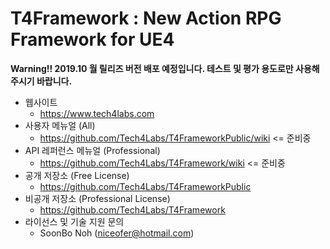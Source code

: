 # T4Framework : New Action RPG Framework for UE4

**Warning!! 2019.10 월 릴리즈 버전 배포 예정입니다. 테스트 및 평가 용도로만 사용해주시기 바랍니다.**

- 웹사이트
  - <https://www.tech4labs.com>
- 사용자 메뉴얼 (All)
  - <https://github.com/Tech4Labs/T4FrameworkPublic/wiki> <= 준비중
- API 레퍼런스 메뉴얼 (Professional)
  - <https://github.com/Tech4Labs/T4Framework/wiki> <= 준비중
- 공개 저장소 (Free License)
  - <https://github.com/Tech4Labs/T4FrameworkPublic>
- 비공개 저장소 (Professional License)
  - <https://github.com/Tech4Labs/T4Framework>
- 라이선스 및 기술 지원 문의
  - SoonBo Noh (<niceofer@hotmail.com>)
  